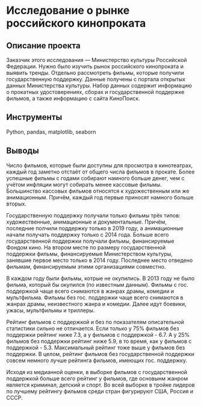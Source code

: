 # Исследование о рынке российского кинопроката
## Описание проекта
Заказчик этого исследования — Министерство культуры Российской Федерации. Нужно было изучить рынок российского кинопроката и выявить тренды. Отдельно рассмотреть фильмы, которые получили государственную поддержку. Данные получены с портала открытых данных Министерства культуры. Набор данных содержит информацию о прокатных удостоверениях, сборах и государственной поддержке фильмов, а также информацию с сайта КиноПоиск.
## Инструменты
Python, pandas, matplotlib, seaborn
## Выводы
Число фильмов, которые были доступны для просмотра в кинотеатрах, каждый год заметно отстаёт от общего числа фильмов в прокате. Более успешные фильмы с годами собирают намного больше денег, чем с учётом инфляции могут собирать менее кассовые фильмы. Большинство кассовых фильмов относятся к художественным или же анимационным. Причём, каждый год первые приносят намного больше вторых.

Государственную поддержку получали только фильмы трёх типов: художественные, анимационные и документальные. Причём, последние полчили поддержку только в 2019 году, а анимационные начали получать поддержку только с 2014 года.
Больше всего государственной поддержки получали фильмы, финансируемые Фондом кино. На втором месте по размеру государственной поддержки фильмы, финансируемые Министерством культуры, занявшие первое место только в 2014 году. Последнее место отведено фильмам, финансируемым этими организациями совместно.

В каждом году были фильмы, котрые не окупились. В 2013 году не было фильма, который бы окупился (по известным данным).
Фильмы с гос. поддержкой чаще всего снимаются в жанрах драмы, комедии и мультфильма. Фильмы без гос. поддержки чаще всего снимаются в жанрах драмы, неизвестного жанра и комедии. Далее идут боевики, ужасы, мультфильмы и триллеры.

Рейтинг фильмов с поддержкой и без по показателям описательной статистики сильно не отличается. Если только у 75% фильмов без поддержки рейтинг ниже 7.3, а у фильмов с поддержкой - 6.7. А у 25% фильмов без поддержки рейтинг ниже 5.9, в то время, как у фильмов с поддержкой - 5.3. Максимальный рейтинг тоже выше у фильмов без поддержки.
В целом, рейтинг фильмов без государственной поддержки совсем немного лучше рейтинга фильмов, имеющих гос. поддержку.

Исходя из медианной оценки, в выборке фильмов с государственной поддержкой больше всего рейтинг у фильмов, где основынм жанром является криминал, детский и спорт. Во всей выборке в тройке лидеров по лучшему рейтингу фильмов среди стран фигурируют США, Россия и СССР. 
